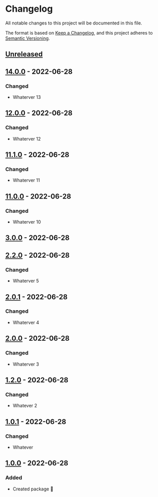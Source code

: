 # Changelog

All notable changes to this project will be documented in this file.

The format is based on [Keep a Changelog](https://keepachangelog.com/en/1.0.0/),
and this project adheres to [Semantic Versioning](https://semver.org/spec/v2.0.0.html).

## [Unreleased]

## [14.0.0] - 2022-06-28

### Changed

-   Whaterver 13

## [12.0.0] - 2022-06-28

### Changed

-   Whaterver 12

## [11.1.0] - 2022-06-28

### Changed

-   Whaterver 11

## [11.0.0] - 2022-06-28

### Changed

-   Whaterver 10

## [3.0.0] - 2022-06-28

## [2.2.0] - 2022-06-28

### Changed

-   Whaterver 5

## [2.0.1] - 2022-06-28

### Changed

-   Whaterver 4

## [2.0.0] - 2022-06-28

### Changed

-   Whaterver 3

## [1.2.0] - 2022-06-28

### Changed

-   Whatever 2

## [1.0.1] - 2022-06-28

### Changed

-   Whatever

## [1.0.0] - 2022-06-28

### Added

-   Created package :tada:

[Unreleased]: https://github.com/neolution-ch/react-file-tree/compare/14.0.0...HEAD

[14.0.0]: https://github.com/neolution-ch/react-file-tree/compare/12.0.0...14.0.0

[12.0.0]: https://github.com/neolution-ch/react-file-tree/compare/11.1.0...12.0.0

[11.1.0]: https://github.com/neolution-ch/react-file-tree/compare/11.0.0...11.1.0

[11.0.0]: https://github.com/neolution-ch/react-file-tree/compare/3.0.0...11.0.0

[3.0.0]: https://github.com/neolution-ch/react-file-tree/compare/2.2.0...3.0.0

[2.2.0]: https://github.com/neolution-ch/react-file-tree/compare/2.0.1...2.2.0

[2.0.1]: https://github.com/neolution-ch/react-file-tree/compare/2.0.0...2.0.1

[2.0.0]: https://github.com/neolution-ch/react-file-tree/compare/1.2.0...2.0.0

[1.2.0]: https://github.com/neolution-ch/react-file-tree/compare/1.0.1...1.2.0

[1.0.1]: https://github.com/neolution-ch/react-file-tree/compare/1.0.0...1.0.1

[1.0.0]: https://github.com/neolution-ch/react-file-tree/compare/03762a5cdeca55789a9fe8abd68c86424c5ea16b...1.0.0
